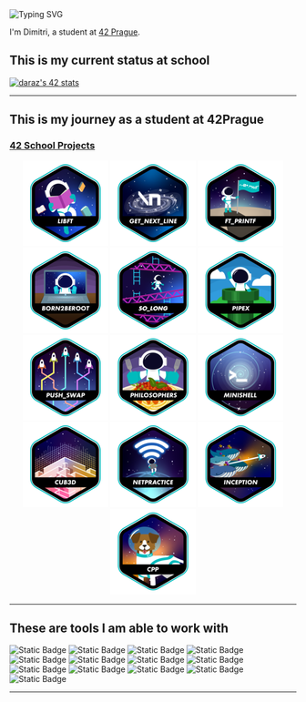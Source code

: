 <img src="https://readme-typing-svg.demolab.com?font=Press+Start+2P&pause=1000&color=07F700&background=000000&width=435&lines=Hello+World!" alt="Typing SVG" />

I'm Dimitri, a student at [42 Prague](https://www.42prague.com/).

## This is my current status at school
[![daraz's 42 stats](https://badge.mediaplus.ma/greenbinary/daraz?1337Badge=off&UM6P=off)](https://github.com/oakoudad/badge42)

---

## This is my journey as a student at 42Prague
### [42 School Projects](https://github.com/DiAraz/42_school_projects)
<div align="center">

<a href="https://github.com/DiAraz/42_school_projects/tree/main/libft">![42 Badge](https://github.com/DiAraz/DiAraz/blob/main/42_badges/libfte.png)</a>
<a href="https://github.com/DiAraz/42_school_projects/tree/main/get_next_line">![42 Badge](https://github.com/DiAraz/DiAraz/blob/main/42_badges/get_next_linee.png)</a>
<a href="https://github.com/DiAraz/42_school_projects/tree/main/ft_printf">![42 Badge](https://github.com/DiAraz/DiAraz/blob/main/42_badges/ft_printfe.png)</a>
<a href="https://github.com/DiAraz/42_school_projects/tree/main/Born2beroot">![42 Badge](https://github.com/DiAraz/DiAraz/blob/main/42_badges/born2beroote.png)</a>
<a href="https://github.com/DiAraz/42_school_projects/tree/main/so_long">![42 Badge](https://github.com/DiAraz/DiAraz/blob/main/42_badges/so_longe.png)</a>
<a href="https://github.com/DiAraz/42_school_projects/tree/main/pipex">![42 Badge](https://github.com/DiAraz/DiAraz/blob/main/42_badges/pipexe.png)</a>
<a href="https://github.com/DiAraz/42_school_projects/tree/main/push_swap">![42 Badge](https://github.com/DiAraz/DiAraz/blob/main/42_badges/push_swape.png)</a>
<a href="https://github.com/DiAraz/42_school_projects/tree/main/philosophers">![42 Badge](https://github.com/DiAraz/DiAraz/blob/main/42_badges/philosopherse.png)</a>
<a href="https://github.com/DiAraz/42_school_projects/tree/main/minishell">![42 Badge](https://github.com/DiAraz/DiAraz/blob/main/42_badges/minishelle.png)</a>
<a href="https://github.com/DiAraz/42_school_projects/tree/main/cub3d">![42 Badge](https://github.com/DiAraz/DiAraz/blob/main/42_badges/cub3de.png)</a>
<a href="https://github.com/DiAraz/42_school_projects/tree/main/net_practice">![42 Badge](https://github.com/DiAraz/DiAraz/blob/main/42_badges/netpracticee.png)</a>
<a href="https://github.com/DiAraz/42_school_projects/tree/main/inception">![42 Badge](https://github.com/DiAraz/DiAraz/blob/main/42_badges/inceptione.png)</a>
<a href="https://github.com/DiAraz/42_school_projects/tree/main/cpp">![42 Badge](https://github.com/DiAraz/DiAraz/blob/main/42_badges/cppe.png)</a>
</div>

---

## These are tools I am able to work with
![Static Badge](https://img.shields.io/badge/Java-black?style=for-the-badge&logo=coffeescript&logoColor=white)
![Static Badge](https://img.shields.io/badge/C-0D1117?style=for-the-badge&logo=c&logoColor=blue)
![Static Badge](https://img.shields.io/badge/C%2B%2B-black?style=for-the-badge&logo=C%2B%2B&logoColor=blue)
![Static Badge](https://img.shields.io/badge/JavaScript-black?style=for-the-badge&logo=javascript&logoColor=white)
![Static Badge](https://img.shields.io/badge/Docker-black?style=for-the-badge&logo=docker&logoColor=white)
![Static Badge](https://img.shields.io/badge/shell-0D1117?style=for-the-badge&logo=gnu-bash&logoColor=white)
![Static Badge](https://img.shields.io/badge/git-0D1117?style=for-the-badge&logo=git&logoColor=F5942C)
![Static Badge](https://img.shields.io/badge/github-0D1117?style=for-the-badge&logo=github)
![Static Badge](https://img.shields.io/badge/sql-0D1117?style=for-the-badge&logo=sqlite&logoColor=white)
![Static Badge](https://img.shields.io/badge/intellijidea-black?style=for-the-badge&logo=intellijidea&logoColor=white)
![Static Badge](https://img.shields.io/badge/vscode-0D1117?style=for-the-badge&logo=visual-studio-code&logoColor=3893F5)
![Static Badge](https://img.shields.io/badge/markdown-0D1117?style=for-the-badge&logo=markdown&logoColor=white)
![Static Badge](https://img.shields.io/badge/linux-0D1117?style=for-the-badge&logo=linux&logoColor=white)

---
